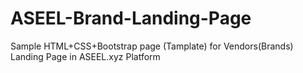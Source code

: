 # ASEEL-Brand-Landing-Page
Sample HTML+CSS+Bootstrap page (Tamplate) for Vendors(Brands) Landing Page in ASEEL.xyz Platform

